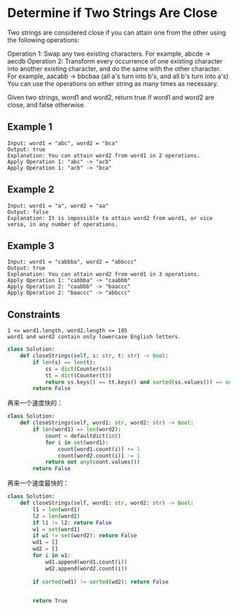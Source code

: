 # Determine if Two Strings Are Close

Two strings are considered close if you can attain one from the other using the following operations:

Operation 1: Swap any two existing characters.
For example, abcde -> aecdb
Operation 2: Transform every occurrence of one existing character into another existing character, and do the same with the other character.
For example, aacabb -> bbcbaa (all a's turn into b's, and all b's turn into a's)
You can use the operations on either string as many times as necessary.

Given two strings, word1 and word2, return true if word1 and word2 are close, and false otherwise.

## Example 1

```text
Input: word1 = "abc", word2 = "bca"
Output: true
Explanation: You can attain word2 from word1 in 2 operations.
Apply Operation 1: "abc" -> "acb"
Apply Operation 1: "acb" -> "bca"
```

## Example 2

```text
Input: word1 = "a", word2 = "aa"
Output: false
Explanation: It is impossible to attain word2 from word1, or vice versa, in any number of operations.
```

## Example 3

```text
Input: word1 = "cabbba", word2 = "abbccc"
Output: true
Explanation: You can attain word2 from word1 in 3 operations.
Apply Operation 1: "cabbba" -> "caabbb"
Apply Operation 2: "caabbb" -> "baaccc"
Apply Operation 2: "baaccc" -> "abbccc"
```

## Constraints

```text
1 <= word1.length, word2.length <= 105
word1 and word2 contain only lowercase English letters.
```

```python
class Solution:
    def closeStrings(self, s: str, t: str) -> bool:
        if len(s) == len(t):
            ss = dict(Counter(s))
            tt = dict(Counter(t))
            return ss.keys() == tt.keys() and sorted(ss.values()) == sorted(tt.values())
        return False
```

再来一个速度快的：

```python
class Solution:
    def closeStrings(self, word1: str, word2: str) -> bool:
        if len(word1) == len(word2):
            count = defaultdict(int)
            for i in set(word1):
                count[word1.count(i)] += 1
                count[word2.count(i)] -= 1
            return not any(count.values())
        return False
```

再来一个速度最快的：

```python
class Solution:
    def closeStrings(self, word1: str, word2: str) -> bool:
        l1 = len(word1)
        l2 = len(word2)
        if l1 != l2: return False
        w1 = set(word1)
        if w1 != set(word2): return False
        wd1 = []
        wd2 = []
        for i in w1:
            wd1.append(word1.count(i))
            wd2.append(word2.count(i))
            
        if sorted(wd1) != sorted(wd2): return False
        

        return True
```
